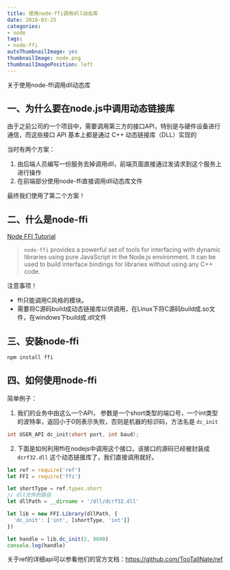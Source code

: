 ```yaml
---
title: 使用node-ffi调用dll动态库
date: 2018-03-25
categories:
- node
tags: 
- node-ffi
autoThumbnailImage: yes
thumbnailImage: node.png
thumbnailImagePosition: left
---
```

关于使用node-ffi调用dll动态库
<!-- more -->
## 一、为什么要在node.js中调用动态链接库

由于之前公司的一个项目中，需要调用第三方的接口API，特别是与硬件设备进行通信，而这些接口 API 基本上都是通过 C++ 动态链接库（DLL）实现的

当时有两个方案：
1. 由后端人员编写一份服务去掉调用dll，前端页面直接通过发请求到这个服务上进行操作
2. 在前端部分使用node-ffi直接调用dll动态库文件

最终我们使用了第二个方案！
## 二、什么是node-ffi
[Node FFI Tutorial](https://github.com/node-ffi/node-ffi/wiki/Node-FFI-Tutorial)
> `node-ffi` provides a powerful set of tools for interfacing with dynamic libraries using pure JavaScript in the Node.js environment. It can be used to build interface bindings for libraries without using any C++ code.

注意事项！  
- ffi只能调用C风格的模块。
- 需要将C源码build成动态链接库以供调用，在Linux下将C源码build成.so文件，在windows下build成.dll文件

## 三、安装node-ffi

``` bash
npm install ffi
```
## 四、如何使用node-ffi
简单例子：
1. 我们的业务中由这么一个API，
参数是一个short类型的端口号，一个int类型的波特率，返回小于0则表示失败，否则是机器的标识码，方法名是 `dc_init`
``` c
int USER_API dc_init(short port, int baud);
```
2. 下面是如何利用ffi在nodejs中调用这个接口，该接口的源码已经被封装成 `dcrf32.dll` 这个动态链接库了，我们直接调用就好。
``` js
let ref = require('ref')
let FFI = require('ffi')

let shortType = ref.types.short
// dll文件的路径
let dllPath = __dirname + '/dll/dcrf32.dll'

let lib = new FFI.Library(dllPath, {
  'dc_init': ['int', [shortType, 'int']]
})

let handle = lib.dc_init(2, 9600)
console.log(handle)
```
关于ref的详细api可以参看他们的官方文档：https://github.com/TooTallNate/ref
